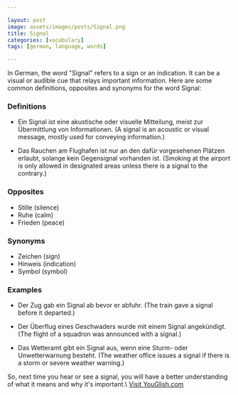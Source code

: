 ```yaml
---

layout: post
image: assets/images/posts/Signal.png
title: Signal
categories: [vocabulary]
tags: [german, language, words]

---
```


In German, the word "Signal" refers to a sign or an indication. It can be a visual or audible cue that relays important information. Here are some common definitions, opposites and synonyms for the word Signal:

### Definitions

- Ein Signal ist eine akustische oder visuelle Mitteilung, meist zur Übermittlung von Informationen.
  (A signal is an acoustic or visual message, mostly used for conveying information.)

- Das Rauchen am Flughafen ist nur an den dafür vorgesehenen Plätzen erlaubt, solange kein Gegensignal vorhanden ist.
  (Smoking at the airport is only allowed in designated areas unless there is a signal to the contrary.)

### Opposites

- Stille (silence)
- Ruhe (calm)
- Frieden (peace)

### Synonyms

- Zeichen (sign)
- Hinweis (indication)
- Symbol (symbol)

### Examples

- Der Zug gab ein Signal ab bevor er abfuhr.
  (The train gave a signal before it departed.)

- Der Überflug eines Geschwaders wurde mit einem Signal angekündigt.
  (The flight of a squadron was announced with a signal.)

- Das Wetteramt gibt ein Signal aus, wenn eine Sturm- oder Unwetterwarnung besteht.
  (The weather office issues a signal if there is a storm or severe weather warning.)

So, next time you hear or see a signal, you will have a better understanding of what it means and why it's important.\ <a id="yg-widget-0" class="youglish-widget" data-query="Signal" data-lang="german" data-components="8412" data-auto-start="0" data-bkg-color="theme_light" data-title="How%20to%20pronounce%20Signal%20in%20German"  rel="nofollow" href="https://youglish.com">Visit YouGlish.com</a><script async src="https://youglish.com/public/emb/widget.js" charset="utf-8"></script>